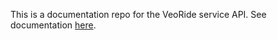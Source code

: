 This is a documentation repo for the VeoRide service API. See documentation [here](https://github.com/TamuGeoInnovation/TAMU.GeoInnovation.VeoRide.Documentation/wiki).
